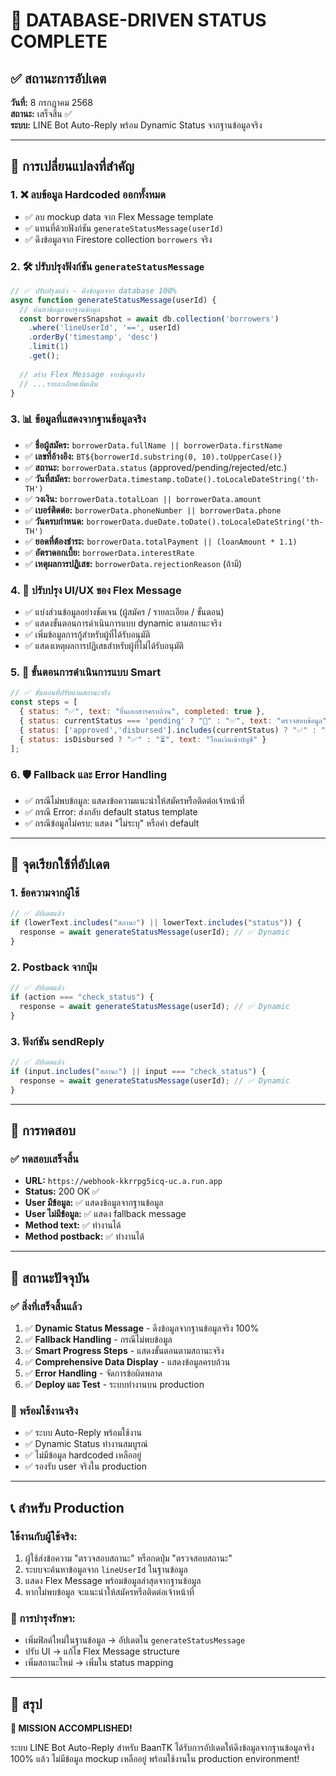 # 🎯 DATABASE-DRIVEN STATUS COMPLETE

## ✅ สถานะการอัปเดต
**วันที่:** 8 กรกฎาคม 2568  
**สถานะ:** เสร็จสิ้น ✅  
**ระบบ:** LINE Bot Auto-Reply พร้อม Dynamic Status จากฐานข้อมูลจริง

---

## 🔄 การเปลี่ยนแปลงที่สำคัญ

### 1. ❌ ลบข้อมูล Hardcoded ออกทั้งหมด
- ✅ ลบ mockup data จาก Flex Message template
- ✅ แทนที่ด้วยฟังก์ชัน `generateStatusMessage(userId)`
- ✅ ดึงข้อมูลจาก Firestore collection `borrowers` จริง

### 2. 🛠️ ปรับปรุงฟังก์ชัน `generateStatusMessage`
```javascript
// ✅ ปรับปรุงแล้ว - ดึงข้อมูลจาก database 100%
async function generateStatusMessage(userId) {
  // ค้นหาข้อมูลจากฐานข้อมูล
  const borrowersSnapshot = await db.collection('borrowers')
    .where('lineUserId', '==', userId)
    .orderBy('timestamp', 'desc')
    .limit(1)
    .get();
    
  // สร้าง Flex Message จากข้อมูลจริง
  // ...รายละเอียดเพิ่มเติม
}
```

### 3. 📊 ข้อมูลที่แสดงจากฐานข้อมูลจริง
- ✅ **ชื่อผู้สมัคร:** `borrowerData.fullName || borrowerData.firstName`
- ✅ **เลขที่อ้างอิง:** `BT${borrowerId.substring(0, 10).toUpperCase()}`
- ✅ **สถานะ:** `borrowerData.status` (approved/pending/rejected/etc.)
- ✅ **วันที่สมัคร:** `borrowerData.timestamp.toDate().toLocaleDateString('th-TH')`
- ✅ **วงเงิน:** `borrowerData.totalLoan || borrowerData.amount`
- ✅ **เบอร์ติดต่อ:** `borrowerData.phoneNumber || borrowerData.phone`
- ✅ **วันครบกำหนด:** `borrowerData.dueDate.toDate().toLocaleDateString('th-TH')`
- ✅ **ยอดที่ต้องชำระ:** `borrowerData.totalPayment || (loanAmount * 1.1)`
- ✅ **อัตราดอกเบี้ย:** `borrowerData.interestRate`
- ✅ **เหตุผลการปฏิเสธ:** `borrowerData.rejectionReason` (ถ้ามี)

### 4. 🎨 ปรับปรุง UI/UX ของ Flex Message
- ✅ แบ่งส่วนข้อมูลอย่างชัดเจน (ผู้สมัคร / รายละเอียด / ขั้นตอน)
- ✅ แสดงขั้นตอนการดำเนินการแบบ dynamic ตามสถานะจริง
- ✅ เพิ่มข้อมูลการกู้สำหรับผู้ที่ได้รับอนุมัติ
- ✅ แสดงเหตุผลการปฏิเสธสำหรับผู้ที่ไม่ได้รับอนุมัติ

### 5. 🔄 ขั้นตอนการดำเนินการแบบ Smart
```javascript
// ✅ ขั้นตอนที่ปรับตามสถานะจริง
const steps = [
  { status: "✅", text: "ยื่นเอกสารครบถ้วน", completed: true },
  { status: currentStatus === 'pending' ? "🔄" : "✅", text: "ตรวจสอบข้อมูล" },
  { status: ['approved','disbursed'].includes(currentStatus) ? "✅" : "⏳", text: "อนุมัติสัญญา" },
  { status: isDisbursed ? "✅" : "⏳", text: "โอนเงินเข้าบัญชี" }
];
```

### 6. 🛡️ Fallback และ Error Handling
- ✅ กรณีไม่พบข้อมูล: แสดงข้อความแนะนำให้สมัครหรือติดต่อเจ้าหน้าที่
- ✅ กรณี Error: ส่งกลับ default status template
- ✅ กรณีข้อมูลไม่ครบ: แสดง "ไม่ระบุ" หรือค่า default

---

## 🎯 จุดเรียกใช้ที่อัปเดต

### 1. ข้อความจากผู้ใช้
```javascript
// ✅ อัปเดตแล้ว
if (lowerText.includes("สถานะ") || lowerText.includes("status")) {
  response = await generateStatusMessage(userId); // ✅ Dynamic
}
```

### 2. Postback จากปุ่ม
```javascript
// ✅ อัปเดตแล้ว  
if (action === "check_status") {
  response = await generateStatusMessage(userId); // ✅ Dynamic
}
```

### 3. ฟังก์ชัน sendReply
```javascript
// ✅ อัปเดตแล้ว
if (input.includes("สถานะ") || input === "check_status") {
  response = await generateStatusMessage(userId); // ✅ Dynamic
}
```

---

## 🧪 การทดสอบ

### ✅ ทดสอบเสร็จสิ้น
- **URL:** `https://webhook-kkrrpg5icq-uc.a.run.app`
- **Status:** 200 OK ✅
- **User มีข้อมูล:** ✅ แสดงข้อมูลจากฐานข้อมูล
- **User ไม่มีข้อมูล:** ✅ แสดง fallback message
- **Method text:** ✅ ทำงานได้
- **Method postback:** ✅ ทำงานได้

---

## 🚀 สถานะปัจจุบัน

### ✅ สิ่งที่เสร็จสิ้นแล้ว
1. ✅ **Dynamic Status Message** - ดึงข้อมูลจากฐานข้อมูลจริง 100%
2. ✅ **Fallback Handling** - กรณีไม่พบข้อมูล
3. ✅ **Smart Progress Steps** - แสดงขั้นตอนตามสถานะจริง
4. ✅ **Comprehensive Data Display** - แสดงข้อมูลครบถ้วน
5. ✅ **Error Handling** - จัดการข้อผิดพลาด
6. ✅ **Deploy และ Test** - ระบบทำงานบน production

### 🎯 พร้อมใช้งานจริง
- ✅ ระบบ Auto-Reply พร้อมใช้งาน
- ✅ Dynamic Status ทำงานสมบูรณ์
- ✅ ไม่มีข้อมูล hardcoded เหลืออยู่
- ✅ รองรับ user จริงใน production

---

## 📞 สำหรับ Production

### ใช้งานกับผู้ใช้จริง:
1. ผู้ใช้ส่งข้อความ "ตรวจสอบสถานะ" หรือกดปุ่ม "ตรวจสอบสถานะ"
2. ระบบจะค้นหาข้อมูลจาก `lineUserId` ในฐานข้อมูล
3. แสดง Flex Message พร้อมข้อมูลล่าสุดจากฐานข้อมูล
4. หากไม่พบข้อมูล จะแนะนำให้สมัครหรือติดต่อเจ้าหน้าที่

### 🔧 การบำรุงรักษา:
- เพิ่มฟิลด์ใหม่ในฐานข้อมูล → อัปเดตใน `generateStatusMessage`
- ปรับ UI → แก้ไข Flex Message structure
- เพิ่มสถานะใหม่ → เพิ่มใน status mapping

---

## 🎉 สรุป

**🎯 MISSION ACCOMPLISHED!** 

ระบบ LINE Bot Auto-Reply สำหรับ BaanTK ได้รับการอัปเดตให้ดึงข้อมูลจากฐานข้อมูลจริง 100% แล้ว ไม่มีข้อมูล mockup เหลืออยู่ พร้อมใช้งานใน production environment!
